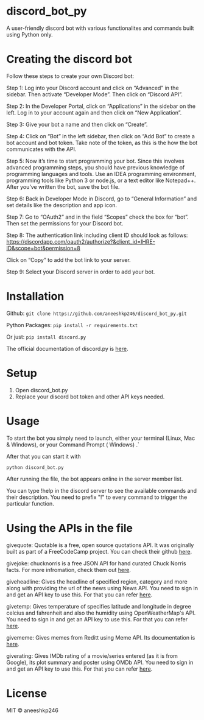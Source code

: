 # discord_bot_py
A user-friendly discord bot with various functionalites and commands built using Python only.

# Creating the discord bot
Follow these steps to create your own Discord bot:


Step 1: Log into your Discord account and click on “Advanced” in the sidebar. Then activate “Developer Mode”. Then click on “Discord API”.

Step 2: In the Developer Portal, click on “Applications” in the sidebar on the left. Log in to your account again and then click on “New Application”.

Step 3: Give your bot a name and then click on “Create”.

Step 4: Click on “Bot” in the left sidebar, then click on “Add Bot” to create a bot account and bot token. Take note of the token, as this is the how the bot communicates with the API.

Step 5: Now it’s time to start programming your bot. Since this involves advanced programming steps, you should have previous knowledge of programming languages and tools. Use an IDEA programming environment, programming tools like Python 3 or node.js, or a text editor like Notepad++. After you’ve written the bot, save the bot file.

Step 6: Back in Developer Mode in Discord, go to “General Information” and set details like the description and app icon.

Step 7: Go to “OAuth2” and in the field “Scopes” check the box for “bot”. Then set the permissions for your Discord bot.

Step 8: The authentication link including client ID should look as follows:
      https://discordapp.com/oauth2/authorize?&client_id=IHRE-ID&scope=bot&permission=8
      
Click on “Copy” to add the bot link to your server.
      
Step 9: Select your Discord server in order to add your bot.

# Installation
Github:
      ```git clone https://github.com/aneeshkp246/discord_bot_py.git```
      
Python Packages:
      ```pip install -r requirements.txt```
      
Or just:
      ```pip install discord.py```
      
The official documentation of discord.py is [here](https://discordpy.readthedocs.io/en/latest/index.html).

# Setup

1. Open discord_bot.py
2. Replace your discord bot token and other API keys needed.

# Usage

To start the bot you simply need to launch, either your terminal (Linux, Mac & Windows), or your Command Prompt ( Windows) .`

After that you can start it with

```python discord_bot.py```

After running the file, the bot appears online in the server member list.

You can type !help in the discord server to see the available commands and their description. You need to prefix "!" to every command to trigger the particular function.

# Using the APIs in the file

givequote: Quotable is a free, open source quotations API. It was originally built as part of a FreeCodeCamp project. You can check their github [here](https://github.com/lukePeavey/quotable).

givejoke: chucknorris is a free JSON API for hand curated Chuck Norris facts. For more infromation, check them out [here](https://api.chucknorris.io/).

giveheadline: Gives the headline of specified region, category and more along with providing the url of the news using News API. You need to sign in and get an API key to use this. For that you can refer [here](https://newsapi.org/).

givetemp: Gives temperature of specifies latitude and longitude in degree celcius and fahrenheit and also the humidity using OpenWeatherMap's API. You need to sign in and get an API key to use this. For that you can refer [here](https://openweathermap.org/).

givememe: Gives memes from Reditt using Meme API. Its documentation is [here](https://github.com/D3vd/Meme_Api).

giverating: Gives IMDb rating of a movie/series entered (as it is from Google), its plot summary and poster using OMDb API. You need to sign in and get an API key to use this. For that you can refer [here](https://www.omdbapi.com/).


# License

MIT © aneeshkp246

